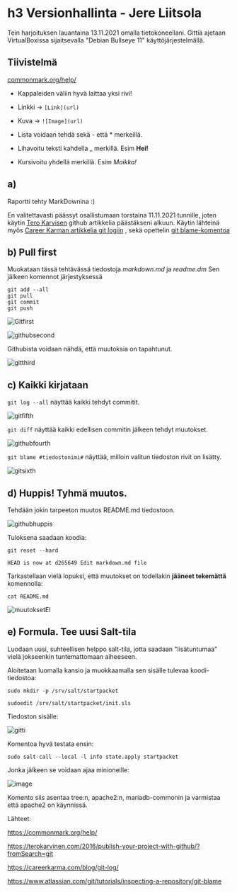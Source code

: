 # h3 Versionhallinta - Jere Liitsola

Tein harjoituksen lauantaina 13.11.2021 omalla tietokoneellani. Gittiä ajetaan VirtualBoxissa sijaitsevalla "Debian Bullseye 11" käyttöjärjestelmällä.

## Tiivistelmä

[commonmark.org/help/](https://commonmark.org/help/)

- Kappaleiden väliin hyvä laittaa yksi rivi!
- Linkki -> `[Link](url)`
- Kuva -> `![Image](url)`

- Lista voidaan tehdä sekä - että * merkeillä.
- Lihavoitu teksti kahdella _ merkillä. Esim __Hei!__
- Kursivoitu yhdellä merkillä. Esim _Moikka!_

## a)

Raportti tehty MarkDownina :)

En valitettavasti päässyt osallistumaan torstaina 11.11.2021 tunnille, joten käytin [Tero Karvisen](https://terokarvinen.com/2016/publish-your-project-with-github/?fromSearch=git) github artikkelia päästäkseni alkuun. Käytin lähteinä myös [Career Karman artikkelia git logiin](https://careerkarma.com/blog/git-log/) , sekä opettelin [git blame-komentoa](https://www.atlassian.com/git/tutorials/inspecting-a-repository/git-blame)

## b) Pull first

Muokataan tässä tehtävässä tiedostoja _markdown.md_ ja _readme.dm_
Sen jälkeen komennot järjestyksessä

	git add --all
	git pull
	git commit
	git push
	
![Gitfirst](https://user-images.githubusercontent.com/93517790/141511722-b656098c-9cc2-41f6-a5d3-e9b373e317d1.png)

![githubsecond](https://user-images.githubusercontent.com/93517790/141511736-943e421e-f53c-40a1-af9b-2a56ace76923.png)

Githubista voidaan nähdä, että muutoksia on tapahtunut.

![gitthird](https://user-images.githubusercontent.com/93517790/141511743-f17ff188-b625-403c-938f-d2c1d18aef97.png)


## c) Kaikki kirjataan

`git log --all` näyttää kaikki tehdyt commitit.

![gitfifth](https://user-images.githubusercontent.com/93517790/141511748-38aa7996-9c0a-48e0-9d43-f41f4aaa3f8a.png)

`git diff` näyttää kaikki edellisen commitin jälkeen tehdyt muutokset.

![githubfourth](https://user-images.githubusercontent.com/93517790/141511768-030eb310-9eaf-413b-adef-6222f5d397cc.png)

`git blame #tiedostonimi#` näyttää, milloin valitun tiedoston rivit on lisätty.

![gitsixth](https://user-images.githubusercontent.com/93517790/141511754-0f23003c-f818-4b4b-ae61-813a24a93347.png)

## d) Huppis! Tyhmä muutos.

Tehdään jokin tarpeeton muutos README.md tiedostoon.

![githubhuppis](https://user-images.githubusercontent.com/93517790/141513260-2da42e75-721b-43e1-b68f-3cbfa56ca70b.png)

Tuloksena saadaan koodia:

`git reset --hard`

`HEAD is now at d265649 Edit markdown.md file`

Tarkastellaan vielä lopuksi, että muutokset on todellakin __jääneet tekemättä__ komennolla:

`cat README.md`

![muutoksetEI](https://user-images.githubusercontent.com/93517790/141643085-238b6644-c26e-45d6-b288-41fd3da465a4.PNG)

## e) Formula. Tee uusi Salt-tila

Luodaan uusi, suhteellisen helppo salt-tila, jotta saadaan "lisätuntumaa" vielä jokseenkin tuntemattomaan aiheeseen.

Aloitetaan luomalla kansio ja muokkaamalla sen sisälle tulevaa koodi-tiedostoa:

`sudo mkdir -p /srv/salt/startpacket`

`sudoedit /srv/salt/startpacket/init.sls`

Tiedoston sisälle:

![gitti](https://user-images.githubusercontent.com/93517790/141643090-effeca50-b55f-49d7-b6ea-b01de234a0a1.png)

Komentoa hyvä testata ensin:

`sudo salt-call --local -l info state.apply startpacket`

Jonka jälkeen se voidaan ajaa minioneille:

![image](https://user-images.githubusercontent.com/93517790/141643259-33c8b4ac-7b8b-4dca-9c8a-8580f4945038.png)

Komento siis asentaa tree:n, apache2:n, mariadb-commonin ja varmistaa että apache2 on käynnissä.

Lähteet:

https://commonmark.org/help/

https://terokarvinen.com/2016/publish-your-project-with-github/?fromSearch=git

https://careerkarma.com/blog/git-log/ 

https://www.atlassian.com/git/tutorials/inspecting-a-repository/git-blame 







